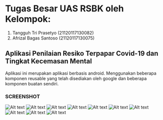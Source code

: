 # Tugas Besar UAS RSBK oleh Kelompok:
1. Tangguh Tri Prasetyo (21120117130082)
2. Afrizal Bagas Santoso (21120117130075)

## Aplikasi Penilaian Resiko Terpapar Covid-19 dan Tingkat Kecemasan Mental
Aplikasi ini merupakan aplikasi berbasis android. Menggunakan beberapa komponen reusable yang telah disediakan oleh google dan beberapa komponen buatan sendiri.

### SCREENSHOT
![Alt text](/screenshot/rsbk2.jpg?raw=true "Tubes RSBK")
![Alt text](/screenshot/rsbk3.jpg?raw=true "Tubes RSBK")
![Alt text](/screenshot/rsbk4.jpg?raw=true "Tubes RSBK")
![Alt text](/screenshot/rsbk5.jpg?raw=true "Tubes RSBK")
![Alt text](/screenshot/rsbk6.jpg?raw=true "Tubes RSBK")
![Alt text](/screenshot/rsbk7.jpg?raw=true "Tubes RSBK")
![Alt text](/screenshot/rsbk8.jpg?raw=true "Tubes RSBK")
![Alt text](/screenshot/rsbk9.jpg?raw=true "Tubes RSBK")
![Alt text](/screenshot/rsbk10.jpg?raw=true "Tubes RSBK")
![Alt text](/screenshot/rsbk11.jpg?raw=true "Tubes RSBK")
